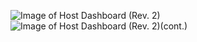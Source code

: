 ![Image of Host Dashboard (Rev. 2)](https://github.com/cantzakas/grafana-dashboards-for-greenplum/blob/master/examples/host-dashboard_rev2/host-dashboard_rev2-1.jpg)
![Image of Host Dashboard (Rev. 2)(cont.)](https://github.com/cantzakas/grafana-dashboards-for-greenplum/blob/master/examples/host-dashboard_rev2/host-dashboard_rev2-2.jpg)
